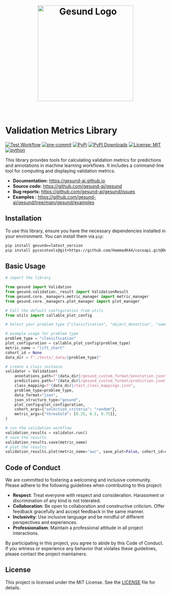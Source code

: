 <h1 align="center">
  <img src="gesund/assets/gesund_logo.png" width="300" alt="Gesund Logo">
</h1><br>

# Validation Metrics Library

[![Test  Workflow](https://github.com/gesund-ai/gesund/actions/workflows/test.yml/badge.svg)](https://github.com/gesund-ai/gesund/actions/workflows/test.yml)
[![pre-commit](https://img.shields.io/badge/pre--commit-enabled-brightgreen?logo=pre-commit)](https://github.com/pre-commit/pre-commit)
[![PyPi](https://img.shields.io/pypi/v/gesund)](https://pypi.org/project/gesund)
[![PyPI Downloads](https://img.shields.io/pypi/dm/gesund.svg?label=PyPI%20downloads)](
https://pypi.org/project/gesund/)
[![License: MIT](https://img.shields.io/badge/License-MIT-yellow.svg)](https://opensource.org/licenses/MIT)
[![python](https://img.shields.io/badge/Python-3.8-3776AB.svg?logo=python)](https://www.python.org)


This library provides tools for calculating validation metrics for predictions and annotations in machine learning workflows. It includes a command-line tool for computing and displaying validation metrics.

- **Documentation:**  https://gesund-ai.github.io
- **Source code:** https://github.com/gesund-ai/gesund
- **Bug reports:** https://github.com/gesund-ai/gesund/issues
- **Examples :** https://github.com/gesund-ai/gesund/tree/main/gesund/examples


## Installation

To use this library, ensure you have the necessary dependencies installed in your environment. You can install them via `pip`:

```sh
pip install gesund==latest_version
pip install pycocotools@git+https://github.com/HammadK44/cocoapi.git@Dev#subdirectory=PythonAPI/
```

## Basic Usage

```python
# import the library

from gesund import Validation
from gesund.validation._result import ValidationResult
from gesund.core._managers.metric_manager import metric_manager
from gesund.core._managers.plot_manager import plot_manager

# Call the default configuration from utils
from utils import callable_plot_config

# Select your problem type {"classification", "object_detection", "semantic_segmentation"}

# example usage for problem type
problem_type = "classification"
plot_configuration = callable_plot_config(problem_type)
metric_name = "lift_chart"
cohort_id = None
data_dir = f"./tests/_data/{problem_type}"

# create a class instance
validator = Validation(
    annotations_path=f"{data_dir}/gesund_custom_format/annotation.json",
    predictions_path=f"{data_dir}/gesund_custom_format/prediction.json",
    class_mapping=f"{data_dir}/test_class_mappings.json",
    problem_type=problem_type,
    data_format="json",
    json_structure_type="gesund",
    plot_config=plot_configuration,
    cohort_args={"selection_criteria": "random"},
    metric_args={"threshold": [0.25, 0.5, 0.75]},
)

# run the validation workflow
validation_results = validator.run()
# save the results 
validation_results.save(metric_name)
# plot the results
validation_results.plot(metric_name="auc", save_plot=False, cohort_id=cohort_id)

```


## Code of Conduct


We are committed to fostering a welcoming and inclusive community. Please adhere to the following guidelines when contributing to this project:

- **Respect**: Treat everyone with respect and consideration. Harassment or discrimination of any kind is not tolerated.
- **Collaboration**: Be open to collaboration and constructive criticism. Offer feedback gracefully and accept feedback in the same manner.
- **Inclusivity**: Use inclusive language and be mindful of different perspectives and experiences.
- **Professionalism**: Maintain a professional attitude in all project interactions.

By participating in this project, you agree to abide by this Code of Conduct. If you witness or experience any behavior that violates these guidelines, please contact the project maintainers.

## License

This project is licensed under the MIT License. See the [LICENSE](LICENSE) file for details.


